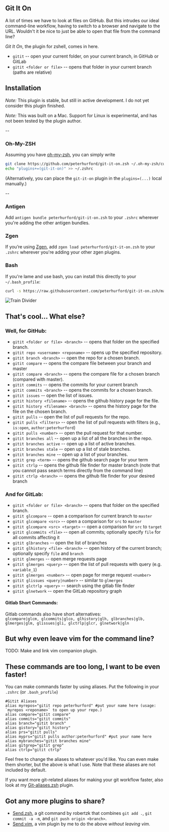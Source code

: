 ## Git It On

A lot of times we have to look at files on GitHub.  But this intrudes our ideal command-line workflow, having to switch to a browser and navigate to the URL.  Wouldn't it be nice to just be able to open that file from the command line?

*Git It On*, the plugin for zshell, comes in here.

* `gitit` -- open your current folder, on your current branch, in GitHub or GitLab
* `gitit <folder or file>` -- opens that folder in your current branch (paths are relative)


## Installation

*Note:* This plugin is stable, but still in active development.  I do not yet consider this plugin finished.

*Note:* This was built on a Mac.  Support for Linux is experimental, and has not been tested by the plugin author.

--

### Oh-My-ZSH
Assuming you have [oh-my-zsh](https://github.com/robbyrussell/oh-my-zsh), you can simply write

```bash
git clone https://github.com/peterhurford/git-it-on.zsh ~/.oh-my-zsh/custom/plugins/git-it-on
echo "plugins+=(git-it-on)" >> ~/.zshrc
```

(Alternatively, you can place the `git-it-on` plugin in the `plugins=(...)` local manually.)

--

### Antigen
Add `antigen bundle peterhurford/git-it-on.zsh` to your `.zshrc` wherever you're adding the other antigen bundles.

### Zgen
If you’re using [Zgen](https://github.com/tarjoilija/zgen), add `zgen load peterhurford/git-it-on.zsh` to your `.zshrc` wherever you're adding your other zgen plugins.

### Bash
If you're lame and use bash, you can install this directly to your `~/.bash_profile`:

```bash
curl -s https://raw.githubusercontent.com/peterhurford/git-it-on.zsh/master/git-it-on.plugin.zsh >> ~/.bash_profile
```````

![Train Divider](http://i.imgur.com/aZKcadZ.gif)


## That's cool... What else?

### Well, for GitHub:

* `gitit <folder or file> <branch>` -- opens that folder on the specified branch.
* `gitit repo <username> <reponame>` -- opens up the specified repository.
* `gitit branch <branch>` -- open the repo for a chosen branch.
* `gitit compare` -- opens the compare file between your branch and master
* `gitit compare <branch>` -- opens the compare file for a chosen branch (compared with master).
* `gitit commits` -- opens the commits for your current branch
* `gitit commits <branch>` -- opens the commits for a chosen branch.
* `gitit issues` -- open the list of issues.
* `gitit history <filename>` -- opens the github history page for the file.
* `gitit history <filename> <branch>` -- opens the history page for the file on the chosen branch.
* `gitit pulls` -- open the list of pull requests for the repo.
* `gitit pulls <filters>` -- open the list of pull requests with filters (e.g., `is:open`, `author:peterhurford`)
* `gitit pulls <number>` -- open the pull request for that number.
* `gitit branches all` -- open up a list of all the branches in the repo.
* `gitit branches active` -- open up a list of active branches.
* `gitit branches stale` -- open up a list of stale branches.
* `gitit branches mine` -- open up a list of your branches.
* `gitit grep <term>` -- opens the github search page for your term
* `gitit ctrlp` -- opens the github file finder for master branch (note that you cannot pass search terms directly from the command line)
* `gitit ctrlp <branch>` -- opens the github file finder for your desired branch

### And for GitLab:

* `gitit <folder or file> <branch>` -- opens that folder on the specified branch.
* `gitit glcompare` -- open a comparison for current branch to `master`
* `gitit glcompare <src>` -- open a comparison for `src` to `master`
* `gitit glcompare <src> <target>` -- open a comparison for `src` to `target`
* `gitit glcommits <file>` -- open all commits; optionally specify `file` for all commits affecting it
* `gitit glbranches` -- open the list of branches
* `gitit glhistory <file> <branch>` -- open history of the current branch; optionally specify `file` and `branch`
* `gitit glmerges` -- open merge requests page
* `gitit glmerges <query>` -- open the list of pull requests with query (e.g. `variable_1`)
* `gitit glmerges <number>` -- open page for merge request `<number>`
* `gitit glissues <query|number>` -- similar to `glmerges`
* `gitit glctrlp <query>` -- search using the gitlab file finder
* `gitit glnetwork` -- open the GitLab repository graph

#### Gitlab Short Commands:
Gitlab commands also have short alternatives:  
`glcompare|glcm, glcommits|glco, glhistory|glh, glbranches|glb, glmerges|glm, glissues|gli, glctrlp|glcr, glnetwork|gln`


## But why even leave vim for the command line?
TODO: Make and link vim companion plugin.


## These commands are too long, I want to be even faster!
You can make commands faster by using aliases.  Put the following in your `.zshrc` (or `.bash_profile`)

```
#Gitit Aliases
alias myrepos="gitit repo peterhurford" #put your name here (usage: `myrepos <reponame>` to open up your repo.)
alias compare="gitit compare"
alias commits="gitit commits"
alias branch="gitit branch"
alias gistory="gitit history"
alias prs="gitit pulls"
alias myprs="gitit pulls author:peterhurford" #put your name here
alias mybranches="gitit branches mine"
alias gitgrep="gitit grep"
alias ctrlp="gitit ctrlp"
```

Feel free to change the aliases to whatever you'd like. You can even make them shorter, but the above is what I use.  Note that these aliases are not included by default.

If you want more git-related aliases for making your git workflow faster, also look at my [Git-aliases.zsh](https://github.com/peterhurford/git-aliases.zsh) plugin.


## Got any more plugins to share?
* [Send.zsh](https://github.com/robertzk/send.zsh), a git command by robertzk that combines `git add .`, `git commit -a -m`, and `git push origin <branch>`.
* [Send.vim](https://github.com/peterhurford/send.vim), a vim plugin by
 me to do the above _without leaving vim_.
